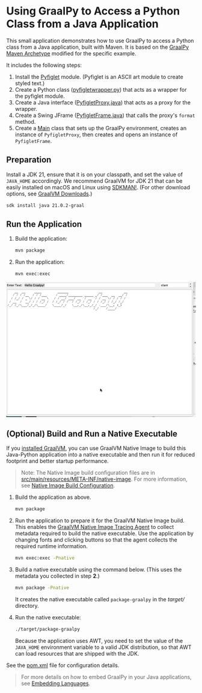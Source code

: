 # Using GraalPy to Access a Python Class from a Java Application 

This small application demonstrates how to use GraalPy to access a Python class from a Java application, built with Maven.
It is based on the [GraalPy Maven Archetype](https://www.graalvm.org/latest/reference-manual/python/#maven) modified for the specific example.

It includes the following steps:
1. Install the [Pyfiglet](https://github.com/pwaller/pyfiglet) module. (Pyfiglet is an ASCII art module to create styled text.)
2. Create a Python class ([pyfigletwrapper.py](src/main/resources/vfs/proj/pyfigletwrapper.py)) that acts as a wrapper for the pyfiglet module.
3. Create a Java interface ([PyfigletProxy.java](src/main/java/com/oracle/example/graalpy/PyfigletProxy.java)) that acts as a proxy for the wrapper.
4. Create a Swing JFrame ([PyfigletFrame.java](src/main/java/com/oracle/example/graalpy/PyfigletFrame.java)) that calls the proxy's `format` method.
5. Create a [Main](src/main/java/com/oracle/example/graalpy/Main.java) class that sets up the GraalPy environment, creates an instance of `PyfigletProxy`, then creates and opens an instance of `PyfigletFrame`.

## Preparation

Install a JDK 21, ensure that it is on your classpath, and set the value of `JAVA_HOME` accordingly.
We recommend GraalVM for JDK 21 that can be easily installed on macOS and Linux using [SDKMAN!](https://sdkman.io/). (For other download options, see [GraalVM Downloads](https://www.graalvm.org/downloads/).)
```bash
sdk install java 21.0.2-graal
```

## Run the Application

1. Build the application:
    ```bash
    mvn package
    ```
2. Run the application:
    ```bash
    mvn exec:exec
    ```

![Pyfiglet Java Application](Pyfiglet%20GUI.gif)

## (Optional) Build and Run a Native Executable

If you [installed GraalVM](https://www.graalvm.org/downloads/), you can use GraalVM Native Image to build this Java-Python application into a native executable and then run it for reduced footprint and better startup performance.

> Note: The Native Image build configuration files are in [src/main/resources/META-INF/native-image](src/main/resources/META-INF/native-image).
For more information, see [Native Image Build Configuration](https://www.graalvm.org/latest/reference-manual/native-image/overview/BuildConfiguration/).

1. Build the application as above.
    ```bash
    mvn package
    ```

2. Run the application to prepare it for the GraalVM Native Image build.
This enables the [GraalVM Native Image Tracing Agent](https://www.graalvm.org/latest/reference-manual/native-image/guides/configure-with-tracing-agent/) to collect metadata required to build the native executable.
Use the application by changing fonts and clicking buttons so that the agent collects the required runtime information.
    ```bash
    mvn exec:exec -Pnative
    ```

3. Build a native executable using the command below.
(This uses the metadata you collected in step **2**.)
    ```bash
    mvn package -Pnative
    ```
    It creates the native executable called `package-graalpy` in the _target/_ directory.

4. Run the native executable:
    ```bash
    ./target/package-graalpy
    ```
    Because the application uses AWT, you need to set the value of the `JAVA_HOME` environment variable to a valid JDK distribution, so that AWT can load resources that are shipped with the JDK.

See the [pom.xml](./pom.xml) file for configuration details.

> For more details on how to embed GraalPy in your Java applications, see [Embedding Languages](https://www.graalvm.org/latest/reference-manual/embed-languages/).
